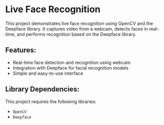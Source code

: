 # Live Face Recognition

This project demonstrates live face recognition using OpenCV and the Deepface library. It captures video from a webcam, detects faces in real-time, and performs recognition based on the Deepface library.

## Features:
- Real-time face detection and recognition using webcam
- Integration with Deepface for facial recognition models
- Simple and easy-to-use interface

## Library Dependencies:
This project requires the following libraries:

- `OpenCV`
- `Deepface`
